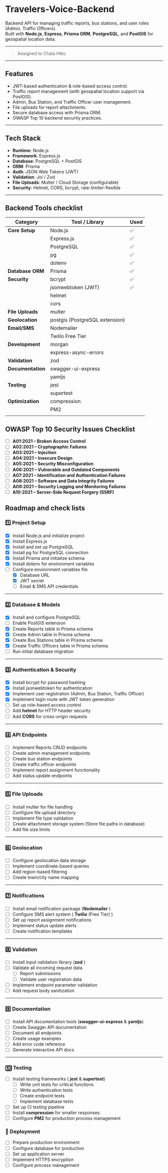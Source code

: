 # Travelers-Voice-Backend

Backend API for managing traffic reports, bus stations, and user roles (Admin, Traffic Officers).  
Built with **Node.js**, **Express**, **Prisma ORM**, **PostgreSQL**, and **PostGIS** for geospatial location data.

---

> Assigned to Chala Hiko

---

## Features

- JWT-based authentication & role-based access control.
- Traffic report management (with geospatial location support via PostGIS).
- Admin, Bus Station, and Traffic Officer user management.
- File uploads for report attachments.
- Secure database access with Prisma ORM.
- OWASP Top 10 backend security practices.

---

## Tech Stack

- **Runtime**: Node.js
- **Framework**: Express.js
- **Database**: PostgreSQL + PostGIS
- **ORM**: Prisma
- **Auth**: JSON Web Tokens (JWT)
- **Validation**: Joi / Zod
- **File Uploads**: Multer / Cloud Storage (configurable)
- **Security**: Helmet, CORS, bcrypt, rate-limiter-flexible

---

## Backend Tools checklist

| Category          | Tool / Library                 | Used |
| ----------------- | ------------------------------ | ---- |
| **Core Setup**    | Node.js                        | ✅   |
|                   | Express.js                     | ✅   |
|                   | PostgreSQL                     | ✅   |
|                   | pg                             | ✅   |
|                   | dotenv                         | ✅   |
| **Database ORM**  | Prisma                         | ✅   |
| **Security**      | bcrypt                         | ✅   |
|                   | jsonwebtoken (JWT)             | ✅   |
|                   | helmet                         |      |
|                   | cors                           |      |
| **File Uploads**  | multer                         |      |
| **Geolocation**   | postgis (PostgreSQL extension) |      |
| **Email/SMS**     | Nodemailer                     |      |
|                   | Twilio Free Tier               |      |
| **Development**   | morgan                         |      |
|                   | express-async-errors           |      |
| **Validation**    | zod                            |      |
| **Documentation** | swagger-ui-express             |      |
|                   | yamljs                         |      |
| **Testing**       | jest                           |      |
|                   | supertest                      |      |
| **Optimization**  | compression                    |      |
|                   | PM2                            |      |
|                   |                                |      |

## OWASP Top 10 Security Issues Checklist

- [ ] **A01:2021 – Broken Access Control**
- [ ] **A02:2021 – Cryptographic Failures**
- [ ] **A03:2021 – Injection**
- [ ] **A04:2021 – Insecure Design**
- [ ] **A05:2021 – Security Misconfiguration**
- [ ] **A06:2021 – Vulnerable and Outdated Components**
- [ ] **A07:2021 – Identification and Authentication Failures**
- [ ] **A08:2021 – Software and Data Integrity Failures**
- [ ] **A09:2021 – Security Logging and Monitoring Failures**
- [ ] **A10:2021 – Server-Side Request Forgery (SSRF)**

## Roadmap and check lists

### **1️⃣ Project Setup**

- [x] Install Node.js and initialize project
- [x] Install Express.js
- [x] Install and set up PostgreSQL
- [x] Install pg for PostgreSQL connection
- [x] Install Prisma and initialize schema
- [x] Install dotenv for environment variables
- [ ] Configure environment variables file
  - [x] Database URL
  - [x] JWT secret
  - [ ] Email & SMS API credentials

---

### **2️⃣ Database & Models**

- [x] Install and configure PostgreSQL
- [ ] Enable PostGIS extension
- [x] Create Reports table in Prisma schema
- [x] Create Admin table in Prisma schema
- [x] Create Bus Stations table in Prisma schema
- [x] Create Traffic Officers table in Prisma schema
- [ ] Run initial database migration

---

### **3️⃣ Authentication & Security**

- [x] Install bcrypt for password hashing
- [x] Install jsonwebtoken for authentication
- [x] Implement user registration (Admin, Bus Station, Traffic Officer)
- [x] Implement login route with JWT token generation
- [ ] Set up role-based access control
- [ ] Add **helmet** for HTTP header security
- [ ] Add **CORS** for cross-origin requests

---

### **4️⃣ API Endpoints**

- [ ] Implement Reports CRUD endpoints
- [ ] Create admin management endpoints
- [ ] Create bus station endpoints
- [ ] Create traffic officer endpoints
- [ ] Implement report assignment functionality
- [ ] Add status update endpoints

---

### **5️⃣ File Uploads**

- [ ] Install multer for file handling
- [ ] Configure file upload directory
- [ ] Implement file type validation
- [ ] Create attachment storage system (Store file paths in database)
- [ ] Add file size limits

---

### **6️⃣ Geolocation**

- [ ] Configure geolocation data storage
- [ ] Implement coordinate-based queries
- [ ] Add region-based filtering
- [ ] Create town/city name mapping

---

### **7️⃣ Notifications**

- [ ] Install email notification package (**Nodemailer** )
- [ ] Configure SMS alert system ( **Twilio** (Free Tier) )
- [ ] Set up report assignment notifications
- [ ] Implement status update alerts
- [ ] Create notification templates

---

### **8️⃣ Validation**

- [ ] Install input validation library (**zod** )
- [ ] Validate all incoming request data
  - [ ] Report submissions
  - [ ] Validate user registration data
- [ ] Implement endpoint parameter validation
- [ ] Add request body sanitization

---

### **9️⃣ Documentation**

- [ ] Install API documentation tools (**swagger-ui-express** & **yamljs**)
- [ ] Create Swagger API documentation
- [ ] Document all endpoints
- [ ] Create usage examples
- [ ] Add error code reference
- [ ] Generate interactive API docs

---

### **🔟 Testing**

- [ ] Install testing frameworks ( **jest** & **supertest**)
  - [ ] Write unit tests for critical functions
  - [ ] Write authentication tests
  - [ ] Create endpoint tests
  - [ ] Implement database tests
- [ ] Set up CI testing pipeline
- [ ] Install **compression** for smaller responses
- [ ] Configure **PM2** for production process management

### **🚀 Deployment**

- [ ] Prepare production environment
- [ ] Configure database for production
- [ ] Set up application server
- [ ] Implement HTTPS encryption
- [ ] Configure process management
